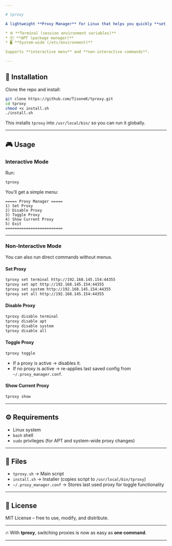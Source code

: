```yaml
---

# tproxy

A lightweight **Proxy Manager** for Linux that helps you quickly **set, disable, toggle, and view** proxy settings for:

* 🌐 **Terminal (session environment variables)**
* 📦 **APT (package manager)**
* 🖥️ **System-wide (/etc/environment)**

Supports **interactive menu** and **non-interactive commands**.

---
```


## 🚀 Installation

Clone the repo and install:

```bash
git clone https://github.com/TisoneK/tproxy.git
cd tproxy
chmod +x install.sh
./install.sh
```

This installs `tproxy` into `/usr/local/bin/` so you can run it globally.

---

## 🎮 Usage

### Interactive Mode

Run:

```bash
tproxy
```

You’ll get a simple menu:

```
===== Proxy Manager =====
1) Set Proxy
2) Disable Proxy
3) Toggle Proxy
4) Show Current Proxy
5) Exit
=========================
```

---

### Non-Interactive Mode

You can also run direct commands without menus.

#### Set Proxy

```bash
tproxy set terminal http://192.168.145.154:44355
tproxy set apt http://192.168.145.154:44355
tproxy set system http://192.168.145.154:44355
tproxy set all http://192.168.145.154:44355
```

#### Disable Proxy

```bash
tproxy disable terminal
tproxy disable apt
tproxy disable system
tproxy disable all
```

#### Toggle Proxy

```bash
tproxy toggle
```

* If a proxy is active → disables it.
* If no proxy is active → re-applies last saved config from `~/.proxy_manager.conf`.

#### Show Current Proxy

```bash
tproxy show
```

---

## ⚙️ Requirements

* Linux system
* `bash` shell
* `sudo` privileges (for APT and system-wide proxy changes)

---

## 📂 Files

* `tproxy.sh` → Main script
* `install.sh` → Installer (copies script to `/usr/local/bin/tproxy`)
* `~/.proxy_manager.conf` → Stores last used proxy for toggle functionality

---

## 📝 License

MIT License – free to use, modify, and distribute.

---

🔥 With **tproxy**, switching proxies is now as easy as **one command**.

---

